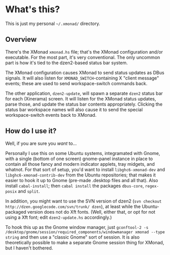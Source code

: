 What's this?
============

This is just my personal `~/.xmonad/` directory.

Overview
--------

There's the XMonad `xmonad.hs` file; that's the XMonad configuration
and/or executable.  For the most part, it's very conventional.  The
only uncommon part is how it's tied to the dzen2-based status bar
system.

The XMonad configuration causes XMonad to send status updates as DBus
signals.  It will also listen for `XMONAD_SWITCH`-containing X "client
message" events; these are used to send workspace-switch commands
back.

The other application, `dzen2-update`, will spawn a separate `dzen2`
status bar for each (Xinerama) screen.  It will listen for the XMonad
status updates, parse those, and update the status bar contents
appropriately.  Clicking the status bar workspace names will also
cause it to send the special workspace-switch events back to XMonad.

How do I use it?
----------------

Well, if you are sure you *want* to...

Personally I use this on some Ubuntu systems, integramated with Gnome,
with a single (bottom of one screen) gnome-panel instance in place to
contain all those fancy and modern indicator applets, tray midgets,
and whatnot.  For that sort of setup, you'd want to install
`libghc6-xmonad-dev` and `libghc6-xmonad-contrib-dev` from the Ubuntu
repositories; that makes it easier to hook it up to Gnome (pre-made
.desktop files and all that).  Also install `cabal-install`; then
`cabal install` the packages `dbus-core`, `regex-posix` and `split`.

In addition, you might want to use the SVN version of dzen2 (`svn
checkout http://dzen.googlecode.com/svn/trunk/ dzen`), at least while
the Ubuntu-packaged version does not do Xft fonts.  (Well, either
that, or opt for not using a Xft font; edit `dzen2-update.hs`
accordingly.)

To hook this up as the Gnome window manager, just `gconftool-2 -s
/desktop/gnome/session/required_components/windowmanager xmonad --type
string` and then use a "classic Gnome" sort of session.  It is also
theoretically possible to make a separate Gnome session thing for
XMonad, but I haven't bothered.
